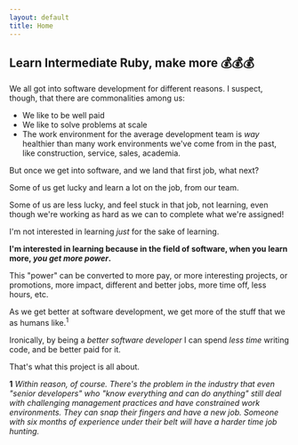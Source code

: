 ```yaml
---
layout: default
title: Home
---
```


## Learn Intermediate Ruby, make more 💰💰💰

We all got into software development for different reasons. I suspect, though, that there are commonalities among us:

- We like to be well paid
- We like to solve problems at scale
- The work environment for the average development team is _way_ healthier than many work environments we've come from in the past, like construction, service, sales, academia. 

But once we get into software, and we land that first job, what next? 

Some of us get lucky and learn a lot on the job, from our team. 

Some of us are less lucky, and feel stuck in that job, not learning, even though we're working as hard as we can to complete what we're assigned!

I'm not interested in learning _just_ for the sake of learning. 

**I'm interested in learning because in the field of software, when you learn more, _you get more power_.**

This "power" can be converted to more pay, or more interesting projects, or promotions, more impact, different and better jobs, more time off, less hours, etc. 

As we get better at software development, we get more of the stuff that we as humans like.<sup>1</sup>

Ironically, by being a _better software developer_ I can spend _less time_ writing code, and be better paid for it. 

That's what this project is all about. 

<script async data-uid="5b13b420e3" src="https://josh-thompson.ck.page/5b13b420e3/index.js"></script>


**1** _Within reason, of course. There's the problem in the industry that even "senior developers" who "know everything and can do anything" still deal with challenging management practices and have constrained work environments. They can snap their fingers and have a new job. Someone with six months of experience under their belt will have a harder time job hunting._